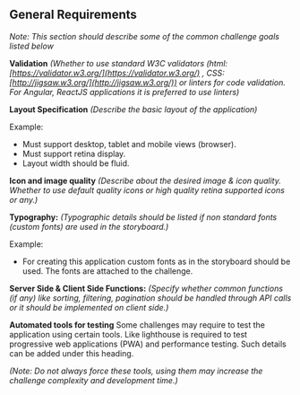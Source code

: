 ## General Requirements
_Note: This section should describe some of the common challenge goals listed below_

**Validation**
_(Whether to use standard W3C validators (html: [https://validator.w3.org/](https://validator.w3.org/) , CSS: [http://jigsaw.w3.org/](http://jigsaw.w3.org/)) or linters for code validation. For Angular, ReactJS applications it is preferred to use linters)_

**Layout Specification**
_(Describe the basic layout of the application)_

Example:
- Must support desktop, tablet and mobile views (browser).
- Must support retina display.
- Layout width should be fluid.

**Icon and image quality**
_(Describe about the desired image & icon quality. Whether to use default quality icons or high quality retina supported icons or any.)_

**Typography:**
_(Typographic details should be listed if non standard fonts (custom fonts) are used in the storyboard.)_

Example:
- For creating this application custom fonts as in the storyboard should be used. The fonts are attached to the challenge.

**Server Side & Client Side Functions:** 
_(Specify whether common functions (if any) like sorting, filtering, pagination should be handled through API calls or it should be implemented on client side.)_

**Automated tools for testing**
Some challenges may require to test the application using certain tools. Like lighthouse is required to test progressive web applications (PWA) and performance testing. Such details can be added under this heading.

_(Note: Do not always force these tools, using them may increase the challenge complexity and development time.)_